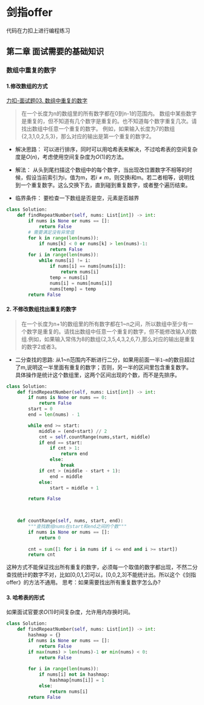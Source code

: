 # 剑指offer

代码在力扣上进行编程练习

## 第二章 面试需要的基础知识

### 数组中重复的数字

#### 1.修改数组的方式

[力扣-面试题03. 数组中重复的数字](https://leetcode-cn.com/problems/shu-zu-zhong-zhong-fu-de-shu-zi-lcof/)

> 在一个长度为n的数组里的所有数字都在0到n-1的范围内。 数组中某些数字是重复的，但不知道有几个数字是重复的。也不知道每个数字重复几次。请找出数组中任意一个重复的数字。 例如，如果输入长度为7的数组{2,3,1,0,2,5,3}，那么对应的输出是第一个重复的数字2。

+ 解决思路：
可以进行排序，同时可以用哈希表来解决，不过哈希表的空间复杂度是$O(n)$，考虑使用空间复杂度为$O(1)$的方法。

+ 解法：
从头到尾扫描这个数组中的每个数字，当出现改位置数字不相等的时候，假设当前索引为i，值为m，若$i \neq m$，则交换i和m。若二者相等，说明找到一个重复数字。这么交换下去，直到碰到重复数字，或者整个遍历结束。

+ 临界条件：
要检查一下数组是否是空，元素是否越界

```python
class Solution:
    def findRepeatNumber(self, nums: List[int]) -> int:
        if nums is None or nums == []:
            return False
        # 需要满足没有异常值
        for k in range(len(nums)):
            if nums[k] < 0 or nums[k] > len(nums)-1:
                return False
        for i in range(len(nums)):
            while nums[i] != i:
                if nums[i] == nums[nums[i]]:
                    return nums[i]
                temp = nums[i]
                nums[i] = nums[nums[i]]
                nums[temp] = temp
        return False

```


#### 2. 不修改数组找出重复的数字

> 在一个长度为n+1的数组里的所有数字都在1~n之间，所以数组中至少有一个数字是重复的。请找出数组中任意一个重复的数字，但不能修改输入的数组.例如，如果输入常伟为8的数组{2,3,5,4,3,2,6,7},那么对应的输出是重复的数字2或者3。

+ 二分查找的思路:
从1~n范围内不断进行二分，如果用前面一半`1~m`的数目超过了m,说明这一半里面有重复的数字；否则，另一半的区间里包含重复数字。
具体操作是统计这个数组里，这两个区间出现的个数，而不是先排序。

```python
class Solution:
    def findRepeatNumber(self, nums: List[int]) -> int:
        if nums is None or nums == 0:
            return False
        start = 0
        end = len(nums) - 1

        while end >= start:
            middle = (end+start) // 2
            cnt = self.countRange(nums,start, middle)
            if end == start:
                if cnt > 1:
                    return end
                else:
                    break
            if cnt > (middle - start + 1):
                end = middle
            else:
                start = middle + 1

        return False


    
    def countRange(self, nums, start, end):
        """查找数组nums在start和end之间的个数"""
        if nums is None or nums == []:
            return 0
        
        cnt = sum([1 for i in nums if i <= end and i >= start])
        return cnt
```

这种方式不能保证找出所有重复的数字，必须每一个取值的数字都出现，不然二分查找统计的数字不对，比如[0,0,1,2]可以，[0,0,2,3]不能统计出。所以这个《剑指offer》的方法不通用。
思考：如果需要找出所有重复数字怎么办?

#### 3. 哈希表的形式

如果面试官要求$O(1)$时间复杂度，允许用内存换时间。

```python
class Solution:
    def findRepeatNumber(self, nums: List[int]) -> int:
        hashmap = {}
        if nums is None or nums == []:
            return False
        if max(nums) > len(nums)-1 or min(nums) < 0:
            return False
        
        for i in range(len(nums)):
            if nums[i] not in hashmap:
                hashmap[nums[i]] = 1
            else:
                return nums[i]
        return False
```

